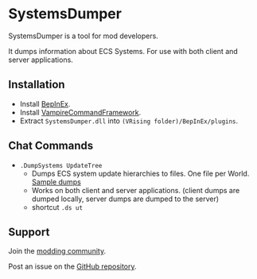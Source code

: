 # SystemsDumper

SystemsDumper is a tool for mod developers.

It dumps information about ECS Systems. For use with both client and server applications.


## Installation

- Install [BepInEx](https://v-rising.thunderstore.io/package/BepInEx/BepInExPack_V_Rising/).
- Install [VampireCommandFramework](https://thunderstore.io/c/v-rising/p/deca/VampireCommandFramework/).
- Extract `SystemsDumper.dll` into `(VRising folder)/BepInEx/plugins`.


## Chat Commands

- `.DumpSystems UpdateTree`
  - Dumps ECS system update hierarchies to files. One file per World. [Sample dumps](https://github.com/cheesasaurus/v-rising-mods/tree/master/Mods/SystemsDumper/sampledumps)
  - Works on both client and server applications. (client dumps are dumped locally, server dumps are dumped to the server)
  - shortcut `.ds ut`


## Support

Join the [modding community](https://vrisingmods.com/discord).

Post an issue on the [GitHub repository](https://github.com/cheesasaurus/ProfuselyViolentProgression). 